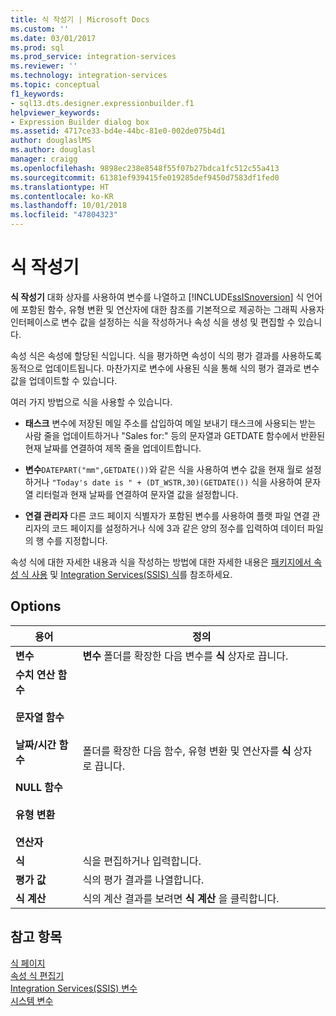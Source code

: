 ```yaml
---
title: 식 작성기 | Microsoft Docs
ms.custom: ''
ms.date: 03/01/2017
ms.prod: sql
ms.prod_service: integration-services
ms.reviewer: ''
ms.technology: integration-services
ms.topic: conceptual
f1_keywords:
- sql13.dts.designer.expressionbuilder.f1
helpviewer_keywords:
- Expression Builder dialog box
ms.assetid: 4717ce33-bd4e-44bc-81e0-002de075b4d1
author: douglaslMS
ms.author: douglasl
manager: craigg
ms.openlocfilehash: 9898ec238e8548f55f07b27bdca1fc512c55a413
ms.sourcegitcommit: 61381ef939415fe019285def9450d7583df1fed0
ms.translationtype: HT
ms.contentlocale: ko-KR
ms.lasthandoff: 10/01/2018
ms.locfileid: "47804323"
---
```

# <a name="expression-builder"></a>식 작성기
  **식 작성기** 대화 상자를 사용하여 변수를 나열하고 [!INCLUDE[ssISnoversion](../../includes/ssisnoversion-md.md)] 식 언어에 포함된 함수, 유형 변환 및 연산자에 대한 참조를 기본적으로 제공하는 그래픽 사용자 인터페이스로 변수 값을 설정하는 식을 작성하거나 속성 식을 생성 및 편집할 수 있습니다.  
  
 속성 식은 속성에 할당된 식입니다. 식을 평가하면 속성이 식의 평가 결과를 사용하도록 동적으로 업데이트됩니다. 마찬가지로 변수에 사용된 식을 통해 식의 평가 결과로 변수 값을 업데이트할 수 있습니다.  
  
 여러 가지 방법으로 식을 사용할 수 있습니다.  
  
-   **태스크** 변수에 저장된 메일 주소를 삽입하여 메일 보내기 태스크에 사용되는 받는 사람 줄을 업데이트하거나 "Sales for:" 등의 문자열과 GETDATE 함수에서 반환된 현재 날짜를 연결하여 제목 줄을 업데이트합니다.  
  
-   **변수**`DATEPART("mm",GETDATE())`와 같은 식을 사용하여 변수 값을 현재 월로 설정하거나 `"Today's date is " + (DT_WSTR,30)(GETDATE())` 식을 사용하여 문자열 리터럴과 현재 날짜를 연결하여 문자열 값을 설정합니다.  
  
-   **연결 관리자** 다른 코드 페이지 식별자가 포함된 변수를 사용하여 플랫 파일 연결 관리자의 코드 페이지를 설정하거나 식에 3과 같은 양의 정수를 입력하여 데이터 파일의 행 수를 지정합니다.  
  
 속성 식에 대한 자세한 내용과 식을 작성하는 방법에 대한 자세한 내용은 [패키지에서 속성 식 사용](../../integration-services/expressions/use-property-expressions-in-packages.md) 및 [Integration Services&#40;SSIS&#41; 식](../../integration-services/expressions/integration-services-ssis-expressions.md)를 참조하세요.  
  
## <a name="options"></a>Options  
  
|용어|정의|  
|----------|----------------|  
|**변수**|**변수** 폴더를 확장한 다음 변수를 **식** 상자로 끕니다.|  
|**수치 연산 함수**<br /><br /> **문자열 함수**<br /><br /> **날짜/시간 함수**<br /><br /> **NULL 함수**<br /><br /> **유형 변환**<br /><br /> **연산자**|폴더를 확장한 다음 함수, 유형 변환 및 연산자를 **식** 상자로 끕니다.|  
|**식**|식을 편집하거나 입력합니다.|  
|**평가 값**|식의 평가 결과를 나열합니다.|  
|**식 계산**|식의 계산 결과를 보려면 **식 계산** 을 클릭합니다.|  
  
## <a name="see-also"></a>참고 항목  
 [식 페이지](../../integration-services/expressions/expressions-page.md)   
 [속성 식 편집기](../../integration-services/expressions/property-expressions-editor.md)   
 [Integration Services&#40;SSIS&#41; 변수](../../integration-services/integration-services-ssis-variables.md)   
 [시스템 변수](../../integration-services/system-variables.md)  
  
  
